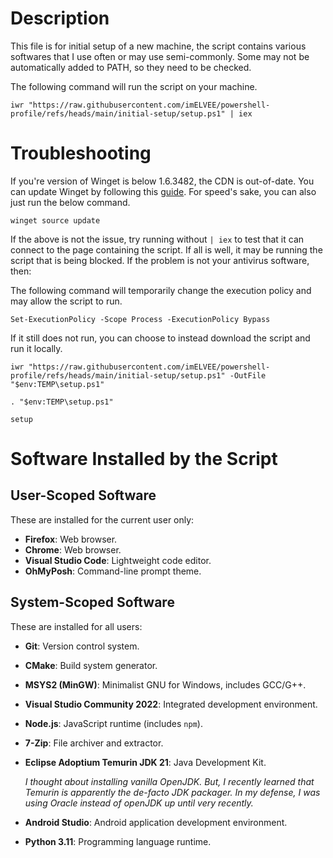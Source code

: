 # Description

This file is for initial setup of a new machine, the script contains various softwares that I use often or may use semi-commonly. Some may not be automatically added to PATH, so they need to be checked.

The following command will run the script on your machine.

```
iwr "https://raw.githubusercontent.com/imELVEE/powershell-profile/refs/heads/main/initial-setup/setup.ps1" | iex
```
# Troubleshooting

If you're version of Winget is below 1.6.3482, the CDN is out-of-date.  You can update Winget by following this [guide](https://github.com/microsoft/winget-cli/tree/master/doc/troubleshooting#executing-winget-exits-with-no-message). For speed's sake, you can also just run the below command.

```
winget source update
```

If the above is not the issue, try running without `| iex` to test that it can connect to the page containing the script. If all is well, it may be running the script that is being blocked. If the problem is not your antivirus software, then:

The following command will temporarily change the execution policy and may allow the script to run.

```
Set-ExecutionPolicy -Scope Process -ExecutionPolicy Bypass
```
If it still does not run, you can choose to instead download the script and run it locally.
```
iwr "https://raw.githubusercontent.com/imELVEE/powershell-profile/refs/heads/main/initial-setup/setup.ps1" -OutFile "$env:TEMP\setup.ps1"
```
```
. "$env:TEMP\setup.ps1"
```
```
setup
```

# Software Installed by the Script

## User-Scoped Software
These are installed for the current user only:
- **Firefox**: Web browser.
- **Chrome**: Web browser.
- **Visual Studio Code**: Lightweight code editor.
- **OhMyPosh**: Command-line prompt theme.

## System-Scoped Software
These are installed for all users:
- **Git**: Version control system.
- **CMake**: Build system generator.
- **MSYS2 (MinGW)**: Minimalist GNU for Windows, includes GCC/G++.
- **Visual Studio Community 2022**: Integrated development environment.
- **Node.js**: JavaScript runtime (includes `npm`).
- **7-Zip**: File archiver and extractor.
- **Eclipse Adoptium Temurin JDK 21**: Java Development Kit.

  *I thought about installing vanilla OpenJDK. But, I recently learned that Temurin is apparently the de-facto JDK packager. In my defense, I was using Oracle instead of openJDK up until very recently.*
  
- **Android Studio**: Android application development environment.
- **Python 3.11**: Programming language runtime.
